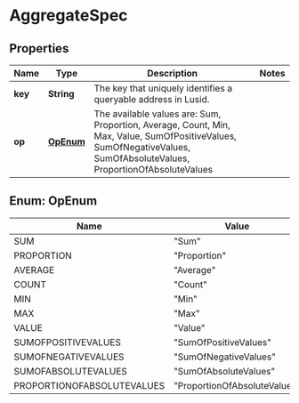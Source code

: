 

# AggregateSpec


## Properties

Name | Type | Description | Notes
------------ | ------------- | ------------- | -------------
**key** | **String** | The key that uniquely identifies a queryable address in Lusid. | 
**op** | [**OpEnum**](#OpEnum) | The available values are: Sum, Proportion, Average, Count, Min, Max, Value, SumOfPositiveValues, SumOfNegativeValues, SumOfAbsoluteValues, ProportionOfAbsoluteValues | 



## Enum: OpEnum

Name | Value
---- | -----
SUM | &quot;Sum&quot;
PROPORTION | &quot;Proportion&quot;
AVERAGE | &quot;Average&quot;
COUNT | &quot;Count&quot;
MIN | &quot;Min&quot;
MAX | &quot;Max&quot;
VALUE | &quot;Value&quot;
SUMOFPOSITIVEVALUES | &quot;SumOfPositiveValues&quot;
SUMOFNEGATIVEVALUES | &quot;SumOfNegativeValues&quot;
SUMOFABSOLUTEVALUES | &quot;SumOfAbsoluteValues&quot;
PROPORTIONOFABSOLUTEVALUES | &quot;ProportionOfAbsoluteValues&quot;



